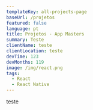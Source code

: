 ```yaml
---
templateKey: all-projects-page
baseUrl: /projetos
featured: false
language: pt
title: Projetos - App Masters
summary: Teste
clientName: teste
clientLocation: teste
devTime: 123
devMonths: 119
image: /img/react.png
tags:
  - React
  - React Native
---
```

teste
